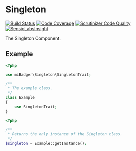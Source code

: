 # Singleton

[![Build Status](https://scrutinizer-ci.com/g/miBadger/miBadger.Singleton/badges/build.png?b=master)](https://scrutinizer-ci.com/g/miBadger/miBadger.Singleton/build-status/master)
[![Code Coverage](https://scrutinizer-ci.com/g/miBadger/miBadger.Singleton/badges/coverage.png?b=master)](https://scrutinizer-ci.com/g/miBadger/miBadger.Singleton/?branch=master)
[![Scrutinizer Code Quality](https://scrutinizer-ci.com/g/miBadger/miBadger.Singleton/badges/quality-score.png?b=master)](https://scrutinizer-ci.com/g/miBadger/miBadger.Singleton/?branch=master)
[![SensioLabsInsight](https://insight.sensiolabs.com/projects/35050baa-90f6-4b69-8f12-1c7127441abe/mini.png)](https://insight.sensiolabs.com/projects/35050baa-90f6-4b69-8f12-1c7127441abe)

The Singleton Component.

## Example

```php
<?php

use miBadger\Singleton\SingletonTrait;

/**
 * The example class.
 */
class Example
{
	use SingletonTrait;
}
```

```php
<?php

/**
 * Returns the only instance of the Singleton class.
 */
$singleton = Example::getInstance();
```
